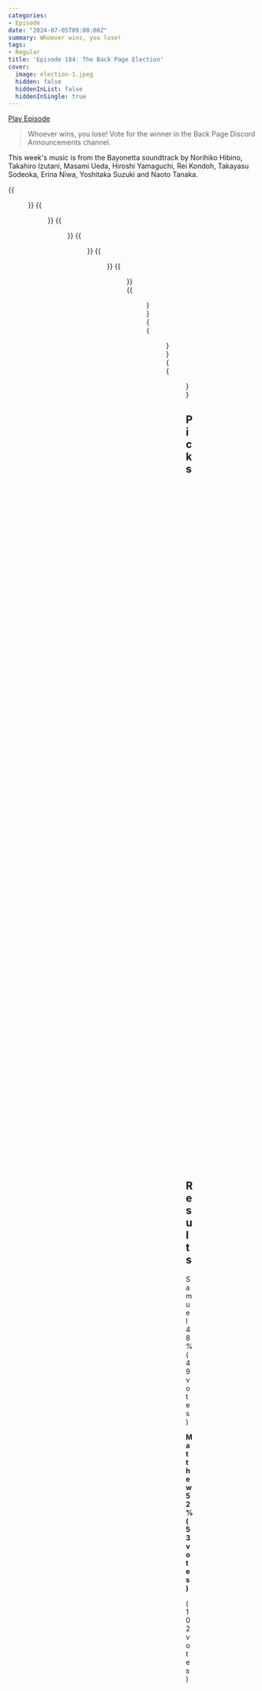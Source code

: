 ```yaml
---
categories:
- Episode
date: "2024-07-05T09:00:00Z"
summary: Whoever wins, you lose!
tags:
- Regular
title: 'Episode 184: The Back Page Election'
cover: 
  image: election-1.jpeg
  hidden: false
  hiddenInList: false
  hiddenInSingle: true
---
```


[Play Episode](https://www.patreon.com/posts/episode-184-back-107272504)
> Whoever wins, you lose! Vote for the winner in the Back Page Discord Announcements channel.

This week's music is from the Bayonetta soundtrack by Norihiko Hibino, Takahiro Izutani, Masami Ueda, Hiroshi Yamaguchi, Rei Kondoh, Takayasu Sodeoka, Erina Niwa, Yoshitaka Suzuki and Naoto Tanaka.

{{<figure 
    src="election-1.jpeg" 
    caption="Image Credit: Naeslyn" 
    alt="Election">}}
{{<figure 
    src="election-2.jpeg" 
    alt="Election" >}}
{{<figure 
    src="election-3.jpeg" 
    alt="Election" >}}
{{<figure 
    src="election-4.jpeg" 
    alt="Election" >}}
{{<figure 
    src="election-5.jpeg" 
    alt="Election" >}}
{{<figure 
    src="election-6.jpeg" 
    alt="Election" >}}
{{<figure 
    src="election-7.jpeg" 
    alt="Election" >}}
{{<figure 
    src="election-8.jpeg" 
    alt="Election" >}}
{{<figure 
    src="sunak-intermezzo.jpeg" 
    alt="Sunak Intermezzo" >}}

## Picks

|Category|Samuel|Matthew|
|--|--|--|
|Deputy Prime Minister|Isabel from Animal Crossing|Kazuma Kiryu|
|Chancellor of the Exchequer|Tom Nook from Animal Crossing|Agent 47 from Hitman|
|Foreign Secretary|Nuclear Gandhi from Civ 5|Paul McCartney from Beatles Rock Band|
|Home Secretary|Miles Edgeworth from Ace Attorney|Batman|
|Secretary of State for Defence|Kane from Command and Conquer|Premier Cherdenko from Red Alert 3|
|Secretary of State for Science, Innovation and Technology|The Luteces from Bioshock Infinite|Professor Hojo from Final Fantasy VII|
|Secretary of State for Levelling Up, Housing and Communities|Hell House from Final Fantasy VII|Hudson from Tears of the Kingdom and Breath of the Wild|
|Secretary of State for Health and Social Care|Tae Takemi from Persona 5|Dr. Kawashima|
|Secretary of State for Work and Pensions|Minecraft Steve|A Swarm of Pikmin|
|Secretary of State for Energy Security and Net Zero|Pikachu|Voltorb|
|Secretary of State for Business and Trade|Huang Lee from GTA Chinatown Wars|Saburo Arasaka|
|Minister for Women and Equalities|Fem Shep from Mass Effect|Bayonetta|
|Secretary of State for Education| Headmaster Sid from Final Fantasy VIII| Sadayo Kawakami from Persona 5|
|Secretary of State for Transport|Doom Train from Final Fantasy VIII|Sid from Final Fantasy VII|
|Secretary of State for Culture, Media and Sport|Sander Cohen from Bioshock|Mario|

## Results

Samuel 48% (49 votes)

**Matthew 52% (53 votes)**

(102 votes)